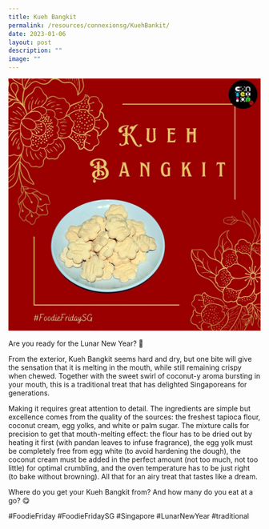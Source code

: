 ```yaml
---
title: Kueh Bangkit
permalink: /resources/connexionsg/KuehBankit/
date: 2023-01-06
layout: post
description: ""
image: ""
---
```

![](/images/connexionsg/2023/324389387_1189362078385571_4190861649673441376_n.jpg)

Are you ready for the Lunar New Year? 🧨

From the exterior, Kueh Bangkit seems hard and dry, but one bite will give the sensation that it is melting in the mouth, while still remaining crispy when chewed. Together with the sweet swirl of coconut-y aroma bursting in your mouth, this is a traditional treat that has delighted Singaporeans for generations.

Making it requires great attention to detail. The ingredients are simple but excellence comes from the quality of the sources: the freshest tapioca flour, coconut cream, egg yolks, and white or palm sugar. The mixture calls for precision to get that mouth-melting effect: the flour has to be dried out by heating it first (with pandan leaves to infuse fragrance), the egg yolk must be completely free from egg white (to avoid hardening the dough), the coconut cream must be added in the perfect amount (not too much, not too little) for optimal crumbling, and the oven temperature has to be just right (to bake without browning). All that for an airy treat that tastes like a dream.

Where do you get your Kueh Bangkit from? And how many do you eat at a go? 😋

#FoodieFriday #FoodieFridaySG #Singapore #LunarNewYear #traditional